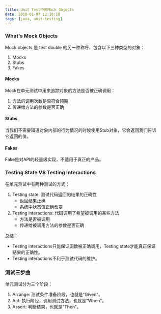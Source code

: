 ```yaml
---
title: Unit Test中的Mock Objects
date: 2018-01-07 12:10:18
tags: [java, unit-testing]
---
```


### What's Mock Objects

Mock objects 是 test double 的另一种称呼，包含以下三种类型的对象：

1. Mocks
2. Stubs
3. Fakes

<!-- more -->

#### Mocks

Mock在单元测试中用来追踪对象的方法是否被正确调用：

1. 方法的调用次数是否符合预期
2. 传递给方法的参数是否正确

#### Stubs

当我们不需要知道对象内部的行为情况的时候使用Stub对象，它会返回我们告诉它返回的值。

#### Fakes

Fake是对API的轻量级实现，不适用于真正的产品。

### Testing State VS Testing Interactions

在单元测试中有两种测试的方式：

1. Testing state: 测试代码返回的结果的正确性
   * 返回结果正确
   * 系统中状态值正确改变
2. Testing interactions: 代码调用了希望被调用的某些方法
   * 方法是否被调用
   * 传递给被调用方法的参数是否正确

总结：

* Testing interactions只能保证函数被正确调用，Testing state才能真正保证结果的正确性。
* Testing interactions不利于测试代码的维护。

### 测试三步曲

单元测试分为三个阶段：

1. Arrange: 测试条件准备阶段，也就是"Given"。
2. Act: 执行阶段，调用测试方法，也就是"When"。
3. Assert: 判断结果，也就是"Then"。
